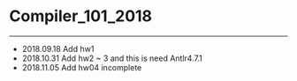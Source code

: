 # Compiler_101_2018

***

* 2018.09.18 Add hw1
* 2018.10.31 Add hw2 ~ 3 and this is need Antlr4.7.1
* 2018.11.05 Add hw04 incomplete